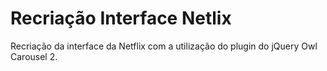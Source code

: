 # Recriação Interface Netlix

Recriação da interface da Netflix com a utilização do plugin do jQuery Owl Carousel 2.
